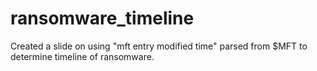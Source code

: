 # ransomware_timeline

Created a slide on using "mft entry modified time" parsed from $MFT to determine timeline of ransomware.
